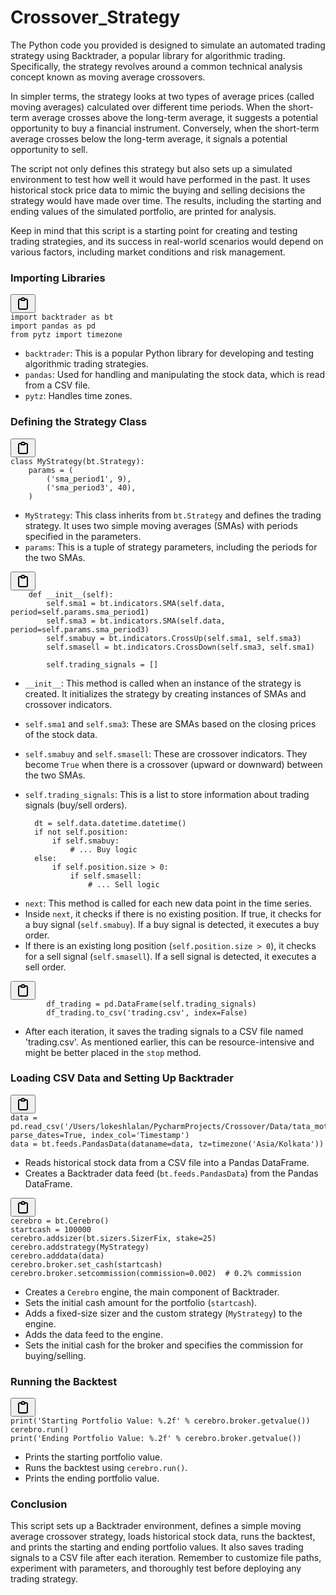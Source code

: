 # Crossover_Strategy

The Python code you provided is designed to simulate an automated trading strategy using Backtrader, a popular library for algorithmic trading. Specifically, the strategy revolves around a common technical analysis concept known as moving average crossovers.

In simpler terms, the strategy looks at two types of average prices (called moving averages) calculated over different time periods. When the short-term average crosses above the long-term average, it suggests a potential opportunity to buy a financial instrument. Conversely, when the short-term average crosses below the long-term average, it signals a potential opportunity to sell.

The script not only defines this strategy but also sets up a simulated environment to test how well it would have performed in the past. It uses historical stock price data to mimic the buying and selling decisions the strategy would have made over time. The results, including the starting and ending values of the simulated portfolio, are printed for analysis.

Keep in mind that this script is a starting point for creating and testing trading strategies, and its success in real-world scenarios would depend on various factors, including market conditions and risk management.

### Importing Libraries

<pre><div class="bg-black rounded-md"><div class="flex items-center relative text-gray-200 bg-gray-800 dark:bg-token-surface-primary px-4 py-2 text-xs font-sans justify-between rounded-t-md"><span></span><button class="flex gap-1 items-center"><svg width="24" height="24" viewBox="0 0 24 24" fill="none" xmlns="http://www.w3.org/2000/svg" class="icon-sm"><path fill-rule="evenodd" clip-rule="evenodd" d="M12 4C10.8954 4 10 4.89543 10 6H14C14 4.89543 13.1046 4 12 4ZM8.53513 4C9.22675 2.8044 10.5194 2 12 2C13.4806 2 14.7733 2.8044 15.4649 4H17C18.6569 4 20 5.34315 20 7V19C20 20.6569 18.6569 22 17 22H7C5.34315 22 4 20.6569 4 19V7C4 5.34315 5.34315 4 7 4H8.53513ZM8 6H7C6.44772 6 6 6.44772 6 7V19C6 19.5523 6.44772 20 7 20H17C17.5523 20 18 19.5523 18 19V7C18 6.44772 17.5523 6 17 6H16C16 7.10457 15.1046 8 14 8H10C8.89543 8 8 7.10457 8 6Z" fill="currentColor"></path></svg></button></div><div class="p-4 overflow-y-auto"><code class="!whitespace-pre hljs language-python">import backtrader as bt
import pandas as pd
from pytz import timezone
</code></div></div></pre>

* `backtrader`: This is a popular Python library for developing and testing algorithmic trading strategies.
* `pandas`: Used for handling and manipulating the stock data, which is read from a CSV file.
* `pytz`: Handles time zones.

### Defining the Strategy Class

<pre><div class="bg-black rounded-md"><div class="flex items-center relative text-gray-200 bg-gray-800 dark:bg-token-surface-primary px-4 py-2 text-xs font-sans justify-between rounded-t-md"><span></span><button class="flex gap-1 items-center"><svg width="24" height="24" viewBox="0 0 24 24" fill="none" xmlns="http://www.w3.org/2000/svg" class="icon-sm"><path fill-rule="evenodd" clip-rule="evenodd" d="M12 4C10.8954 4 10 4.89543 10 6H14C14 4.89543 13.1046 4 12 4ZM8.53513 4C9.22675 2.8044 10.5194 2 12 2C13.4806 2 14.7733 2.8044 15.4649 4H17C18.6569 4 20 5.34315 20 7V19C20 20.6569 18.6569 22 17 22H7C5.34315 22 4 20.6569 4 19V7C4 5.34315 5.34315 4 7 4H8.53513ZM8 6H7C6.44772 6 6 6.44772 6 7V19C6 19.5523 6.44772 20 7 20H17C17.5523 20 18 19.5523 18 19V7C18 6.44772 17.5523 6 17 6H16C16 7.10457 15.1046 8 14 8H10C8.89543 8 8 7.10457 8 6Z" fill="currentColor"></path></svg></button></div><div class="p-4 overflow-y-auto"><code class="!whitespace-pre hljs language-python">class MyStrategy(bt.Strategy):
    params = (
        ('sma_period1', 9),
        ('sma_period3', 40),
    )
</code></div></div></pre>

* `MyStrategy`: This class inherits from `bt.Strategy` and defines the trading strategy. It uses two simple moving averages (SMAs) with periods specified in the parameters.
* `params`: This is a tuple of strategy parameters, including the periods for the two SMAs.

<pre><div class="bg-black rounded-md"><div class="flex items-center relative text-gray-200 bg-gray-800 dark:bg-token-surface-primary px-4 py-2 text-xs font-sans justify-between rounded-t-md"><span></span><button class="flex gap-1 items-center"><svg width="24" height="24" viewBox="0 0 24 24" fill="none" xmlns="http://www.w3.org/2000/svg" class="icon-sm"><path fill-rule="evenodd" clip-rule="evenodd" d="M12 4C10.8954 4 10 4.89543 10 6H14C14 4.89543 13.1046 4 12 4ZM8.53513 4C9.22675 2.8044 10.5194 2 12 2C13.4806 2 14.7733 2.8044 15.4649 4H17C18.6569 4 20 5.34315 20 7V19C20 20.6569 18.6569 22 17 22H7C5.34315 22 4 20.6569 4 19V7C4 5.34315 5.34315 4 7 4H8.53513ZM8 6H7C6.44772 6 6 6.44772 6 7V19C6 19.5523 6.44772 20 7 20H17C17.5523 20 18 19.5523 18 19V7C18 6.44772 17.5523 6 17 6H16C16 7.10457 15.1046 8 14 8H10C8.89543 8 8 7.10457 8 6Z" fill="currentColor"></path></svg></button></div><div class="p-4 overflow-y-auto"><code class="!whitespace-pre hljs language-python">    def __init__(self):
        self.sma1 = bt.indicators.SMA(self.data, period=self.params.sma_period1)
        self.sma3 = bt.indicators.SMA(self.data, period=self.params.sma_period3)
        self.smabuy = bt.indicators.CrossUp(self.sma1, self.sma3)
        self.smasell = bt.indicators.CrossDown(self.sma3, self.sma1)

        self.trading_signals = []
</code></div></div></pre>

* `__init__`: This method is called when an instance of the strategy is created. It initializes the strategy by creating instances of SMAs and crossover indicators.
* `self.sma1` and `self.sma3`: These are SMAs based on the closing prices of the stock data.
* `self.smabuy` and `self.smasell`: These are crossover indicators. They become `True` when there is a crossover (upward or downward) between the two SMAs.
* `self.trading_signals`: This is a list to store information about trading signals (buy/sell orders).

        dt = self.data.datetime.datetime()
        if not self.position:
            if self.smabuy:
                # ... Buy logic
        else:
            if self.position.size > 0:
                if self.smasell:
                    # ... Sell logic
</code></div></div></pre>

* `next`: This method is called for each new data point in the time series.
* Inside `next`, it checks if there is no existing position. If true, it checks for a buy signal (`self.smabuy`). If a buy signal is detected, it executes a buy order.
* If there is an existing long position (`self.position.size > 0`), it checks for a sell signal (`self.smasell`). If a sell signal is detected, it executes a sell order.

<pre><div class="bg-black rounded-md"><div class="flex items-center relative text-gray-200 bg-gray-800 dark:bg-token-surface-primary px-4 py-2 text-xs font-sans justify-between rounded-t-md"><span></span><button class="flex gap-1 items-center"><svg width="24" height="24" viewBox="0 0 24 24" fill="none" xmlns="http://www.w3.org/2000/svg" class="icon-sm"><path fill-rule="evenodd" clip-rule="evenodd" d="M12 4C10.8954 4 10 4.89543 10 6H14C14 4.89543 13.1046 4 12 4ZM8.53513 4C9.22675 2.8044 10.5194 2 12 2C13.4806 2 14.7733 2.8044 15.4649 4H17C18.6569 4 20 5.34315 20 7V19C20 20.6569 18.6569 22 17 22H7C5.34315 22 4 20.6569 4 19V7C4 5.34315 5.34315 4 7 4H8.53513ZM8 6H7C6.44772 6 6 6.44772 6 7V19C6 19.5523 6.44772 20 7 20H17C17.5523 20 18 19.5523 18 19V7C18 6.44772 17.5523 6 17 6H16C16 7.10457 15.1046 8 14 8H10C8.89543 8 8 7.10457 8 6Z" fill="currentColor"></path></svg></button></div><div class="p-4 overflow-y-auto"><code class="!whitespace-pre hljs language-python">        df_trading = pd.DataFrame(self.trading_signals)
        df_trading.to_csv('trading.csv', index=False)
</code></div></div></pre>

* After each iteration, it saves the trading signals to a CSV file named 'trading.csv'. As mentioned earlier, this can be resource-intensive and might be better placed in the `stop` method.

### Loading CSV Data and Setting Up Backtrader

<pre><div class="bg-black rounded-md"><div class="flex items-center relative text-gray-200 bg-gray-800 dark:bg-token-surface-primary px-4 py-2 text-xs font-sans justify-between rounded-t-md"><span></span><button class="flex gap-1 items-center"><svg width="24" height="24" viewBox="0 0 24 24" fill="none" xmlns="http://www.w3.org/2000/svg" class="icon-sm"><path fill-rule="evenodd" clip-rule="evenodd" d="M12 4C10.8954 4 10 4.89543 10 6H14C14 4.89543 13.1046 4 12 4ZM8.53513 4C9.22675 2.8044 10.5194 2 12 2C13.4806 2 14.7733 2.8044 15.4649 4H17C18.6569 4 20 5.34315 20 7V19C20 20.6569 18.6569 22 17 22H7C5.34315 22 4 20.6569 4 19V7C4 5.34315 5.34315 4 7 4H8.53513ZM8 6H7C6.44772 6 6 6.44772 6 7V19C6 19.5523 6.44772 20 7 20H17C17.5523 20 18 19.5523 18 19V7C18 6.44772 17.5523 6 17 6H16C16 7.10457 15.1046 8 14 8H10C8.89543 8 8 7.10457 8 6Z" fill="currentColor"></path></svg></button></div><div class="p-4 overflow-y-auto"><code class="!whitespace-pre hljs language-python">data = pd.read_csv('/Users/lokeshlalan/PycharmProjects/Crossover/Data/tata_motors_data.csv', parse_dates=True, index_col='Timestamp')
data = bt.feeds.PandasData(dataname=data, tz=timezone('Asia/Kolkata'))
</code></div></div></pre>

* Reads historical stock data from a CSV file into a Pandas DataFrame.
* Creates a Backtrader data feed (`bt.feeds.PandasData`) from the Pandas DataFrame.

<pre><div class="bg-black rounded-md"><div class="flex items-center relative text-gray-200 bg-gray-800 dark:bg-token-surface-primary px-4 py-2 text-xs font-sans justify-between rounded-t-md"><span></span><button class="flex gap-1 items-center"><svg width="24" height="24" viewBox="0 0 24 24" fill="none" xmlns="http://www.w3.org/2000/svg" class="icon-sm"><path fill-rule="evenodd" clip-rule="evenodd" d="M12 4C10.8954 4 10 4.89543 10 6H14C14 4.89543 13.1046 4 12 4ZM8.53513 4C9.22675 2.8044 10.5194 2 12 2C13.4806 2 14.7733 2.8044 15.4649 4H17C18.6569 4 20 5.34315 20 7V19C20 20.6569 18.6569 22 17 22H7C5.34315 22 4 20.6569 4 19V7C4 5.34315 5.34315 4 7 4H8.53513ZM8 6H7C6.44772 6 6 6.44772 6 7V19C6 19.5523 6.44772 20 7 20H17C17.5523 20 18 19.5523 18 19V7C18 6.44772 17.5523 6 17 6H16C16 7.10457 15.1046 8 14 8H10C8.89543 8 8 7.10457 8 6Z" fill="currentColor"></path></svg></button></div><div class="p-4 overflow-y-auto"><code class="!whitespace-pre hljs language-python">cerebro = bt.Cerebro()
startcash = 100000
cerebro.addsizer(bt.sizers.SizerFix, stake=25)
cerebro.addstrategy(MyStrategy)
cerebro.adddata(data)
cerebro.broker.set_cash(startcash)
cerebro.broker.setcommission(commission=0.002)  # 0.2% commission
</code></div></div></pre>

* Creates a `Cerebro` engine, the main component of Backtrader.
* Sets the initial cash amount for the portfolio (`startcash`).
* Adds a fixed-size sizer and the custom strategy (`MyStrategy`) to the engine.
* Adds the data feed to the engine.
* Sets the initial cash for the broker and specifies the commission for buying/selling.

### Running the Backtest

<pre><div class="bg-black rounded-md"><div class="flex items-center relative text-gray-200 bg-gray-800 dark:bg-token-surface-primary px-4 py-2 text-xs font-sans justify-between rounded-t-md"><span></span><button class="flex gap-1 items-center"><svg width="24" height="24" viewBox="0 0 24 24" fill="none" xmlns="http://www.w3.org/2000/svg" class="icon-sm"><path fill-rule="evenodd" clip-rule="evenodd" d="M12 4C10.8954 4 10 4.89543 10 6H14C14 4.89543 13.1046 4 12 4ZM8.53513 4C9.22675 2.8044 10.5194 2 12 2C13.4806 2 14.7733 2.8044 15.4649 4H17C18.6569 4 20 5.34315 20 7V19C20 20.6569 18.6569 22 17 22H7C5.34315 22 4 20.6569 4 19V7C4 5.34315 5.34315 4 7 4H8.53513ZM8 6H7C6.44772 6 6 6.44772 6 7V19C6 19.5523 6.44772 20 7 20H17C17.5523 20 18 19.5523 18 19V7C18 6.44772 17.5523 6 17 6H16C16 7.10457 15.1046 8 14 8H10C8.89543 8 8 7.10457 8 6Z" fill="currentColor"></path></svg></button></div><div class="p-4 overflow-y-auto"><code class="!whitespace-pre hljs language-python">print('Starting Portfolio Value: %.2f' % cerebro.broker.getvalue())
cerebro.run()
print('Ending Portfolio Value: %.2f' % cerebro.broker.getvalue())
</code></div></div></pre>

* Prints the starting portfolio value.
* Runs the backtest using `cerebro.run()`.
* Prints the ending portfolio value.

### Conclusion

This script sets up a Backtrader environment, defines a simple moving average crossover strategy, loads historical stock data, runs the backtest, and prints the starting and ending portfolio values. It also saves trading signals to a CSV file after each iteration. Remember to customize file paths, experiment with parameters, and thoroughly test before deploying any trading strategy.
